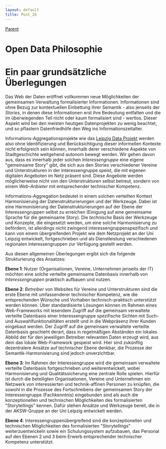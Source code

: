 ```yaml
---
layout: default
title: Post_26
---
```



[Parent](Page_0)

# Open Data Philosophie

<h1>Ein paar grundsätzliche Überlegungen</h1>
Das Web der Daten eröffnet vollkommen neue Möglichkeiten der gemeinsamen Verwaltung formalisierter Informationen. Informationen sind ohne Bezug zur kontextuellen Einbettung ihrer Semantik - also jenseits der <i>Stories</i>, in denen diese Informationen erst ihre Bedeutung entfalten und die im überwiegenden Teil nicht oder kaum formalisiert sind - wertlos. Dieser Aspekt wird bei den meisten heutigen Datenprojekten zu wenig beachtet, und so pflastern Datenfriedhöfe den Weg ins Informationszeitalter.

Informations-Aggregationsprojekte wie das <a title="LD.LeipzigData" href="http://www.leipzig-netz.de/index.php5/LD.LeipzigData">Leipzig Data Projekt</a> werden also ohne Identifizierung und Berücksichtigung dieser informellen Kontexte nicht erfolgreich sein können, innerhalb derer verschiedene Aspekte von Stadtgeschichte weitgehend autonom bewegt werden. Wir gehen davon aus, dass es innerhalb jeder solchen <i>Interessengruppe</i> eine eigene "gemeinsame Story" gibt, die sich aus den Stories verschiedener Vereine und Unterstrukturen in der Interessengruppe speist, die mit eigenen digitalen Angeboten im Netz präsent sind. Diese Angebote werden möglicherweise nicht von den Unterstrukturen selbst betreut, sondern von einem <i>Web-Anbieter</i> mit entsprechender technischer Kompetenz.

Informations-Aggregation bedeutet in einem solchen verteilten Kontext Harmonisierung der Datenstrukturierungen und der Werkzeuge. Dabei ist eine Harmonisierung der Datenstrukturierungen auf der Ebene der Interessengruppen selbst zu erreichen (Einigung auf eine gemeinsame Sprache für die gemeinsame Story). Die <i>technische</i> Basis der Werkzeuge und Konzepte, die eingesetzt werden, um eine solche Harmonisierung zu befördern, ist allerdings nicht zwingend interessengruppenspezifisch und kann von einem übergreifenden Projekt wie dem Netzprojekt an der Uni Leipzig entwickelt, fortgeschrieben und als Dienstleistung verschiedenen regionalen Interessengruppen zur Verfügung gestellt werden.

Aus diesen allgemeinen Überlegungen ergibt sich die folgende Strukturierung des Ansatzes:

<b>Ebene 1</b>: Nutzer (Organisationen, Vereine, Unternehmen jenseits der IT) möchten eine solche verteilte gemeinsame Datenbasis innerhalb von <i>Interessengruppen</i> praktisch aufbauen und nutzen.

<b>Ebene 2</b>: <i>Betreiber</i> von Websites für Vereine und Unterstrukturen sind die erste Ebene mit umfassenderer technischer Kompetenz, wie die entsprechenden Wünsche und Vorhaben technisch-praktisch unterstützt werden können. Über standardisierte Lösungen können im Rahmen eines Web-Frameworks mit lesendem Zugriff auf die gemeinsam verwaltete verteilte Datenbasis einer Interessengruppe spezifische Sichten mit Such- und Auswahlfunktionalitäten erstellt und in die Webpräsenz ihrer Kunden eingebaut werden. Der Zugriff auf die gemeinsam verwaltete verteilte Datenbasis geschieht derart, dass in regelmäßigen Abständen ein lokales Abbild der für den jeweiligen Betreiber relevanten Daten erzeugt wird, aus dem das lokale Web-Framework gespeist wird. Hier sind zukünftig dezentralere Ansätze auf technischer Ebene denkbar, die Prozesse der Semantik-Harmonisierung sind jedoch unverzichtbar.

<b>Ebene 3</b>: Im Rahmen der Interessengruppe wird die gemeinsam verwaltete verteilte Datenbasis fortgeschrieben und weiterentwickelt, wobei Harmonisierung und Qualitätssicherung eine zentrale Rolle spielen. Hierfür ist durch die beteiligten Organisationen, Vereine und Unternehmen ein Netzwerk von interessierten und technik-affinen Personen zu knüpfen, die sowohl in die Prozesse des Fortschreibens der gemeinsamen Story der Interessengruppe (Fachkenntnis) eingebunden sind als auch die konzeptionellen und technischen Möglichkeiten des formalisierten "Storytellings" kennen. Dafür stehen Ansätze und Werkzeuge bereit, die in der AKSW-Gruppe an der Uni Leipzig entwickelt werden.

<b>Ebene 4</b>: Interessengruppenübergreifend sind die konzeptionellen und technischen Möglichkeiten des formalisierten "Storytellings" weiterzuentwickeln sowie ein Schulungssystem aufzubauen, das Personal auf den Ebenen 2 und 3 beim Erwerb entsprechender technischer Kompetenz unterstützt.

